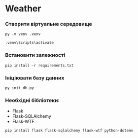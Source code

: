 # Weather
### Створити віртуальне середовище 

`py -m venv .venv`

`.venv\Scripts\activate`


### Встановити залежності
`pip install -r requirements.txt`

### Ініціювати базу данних
`py init_db.py`

### Необхідні бібліотеки:
-  Flask
-  Flask-SQLAlchemy
-  Flask-WTF

```sh 
pip install flask flask-sqlalchemy flask-wtf python-dotenv
```
